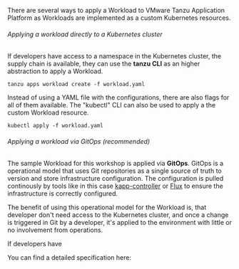 There are several ways to apply a Workload to VMware Tanzu Application Platform as Workloads are implemented as a custom Kubernetes resources.

###### Applying a workload directly to a Kubernetes cluster

If developers have access to a namespace in the Kubernetes cluster, the supply chain is available, they can use the **tanzu CLI** as an higher abstraction to apply a Workload.
```
tanzu apps workload create -f workload.yaml
```
Instead of using a YAML file with the configurations, there are also flags for all of them available.
The "kubectl" CLI can also be used to apply a the custom Workload resource.
```
kubectl apply -f workload.yaml
```

###### Applying a workload via GitOps (recommended)

The sample Workload for this workshop is applied via **GitOps**.
GitOps is a operational model that uses Git repositories as a single source of truth to version and store infrastructure configuration. The configuration is pulled continously by tools like in this case [kapp-controller](https://carvel.dev/kapp-controller/) or [Flux](https://fluxcd.io) to ensure the infrastructure is correctly configured.

The benefit of using this operational model for the Workload is, that developer don't need access to the Kubernetes cluster, and once a change is triggered in Git by a developer, it's applied to the environment with little or no involvement from operations.









If developers have 


You can find a detailed specification here:


